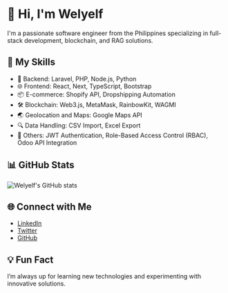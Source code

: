 # 👋 Hi, I'm Welyelf

I'm a passionate software engineer from the Philippines specializing in full-stack development, blockchain, and RAG solutions.

## 🚀 My Skills
- 🔧 Backend: Laravel, PHP, Node.js, Python
- 🌐 Frontend: React, Next, TypeScript, Bootstrap
- 📦 E-commerce: Shopify API, Dropshipping Automation
- 🛠️ Blockchain: Web3.js, MetaMask, RainbowKit, WAGMI
- 🌏 Geolocation and Maps: Google Maps API
- 🔍 Data Handling: CSV Import, Excel Export
- 📝 Others: JWT Authentication, Role-Based Access Control (RBAC), Odoo API Integration

## 📊 GitHub Stats
![Welyelf's GitHub stats](https://github-readme-stats.vercel.app/api?username=welyelf&show_icons=true&theme=radical)


## 🌐 Connect with Me
- [LinkedIn](https://www.linkedin.com/in/welyelf)
- [Twitter](https://twitter.com/welyelf)
- [GitHub](https://github.com/welyelf)

## 💡 Fun Fact
I’m always up for learning new technologies and experimenting with innovative solutions.
